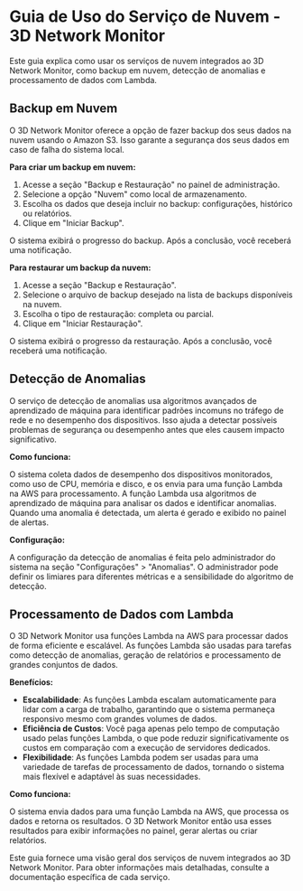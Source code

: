 # Guia de Uso do Serviço de Nuvem - 3D Network Monitor

Este guia explica como usar os serviços de nuvem integrados ao 3D Network Monitor, como backup em nuvem, detecção de anomalias e processamento de dados com Lambda.

## Backup em Nuvem

O 3D Network Monitor oferece a opção de fazer backup dos seus dados na nuvem usando o Amazon S3.  Isso garante a segurança dos seus dados em caso de falha do sistema local.

**Para criar um backup em nuvem:**

1. Acesse a seção "Backup e Restauração" no painel de administração.
2. Selecione a opção "Nuvem" como local de armazenamento.
3. Escolha os dados que deseja incluir no backup: configurações, histórico ou relatórios.
4. Clique em "Iniciar Backup".

O sistema exibirá o progresso do backup. Após a conclusão, você receberá uma notificação.

**Para restaurar um backup da nuvem:**

1. Acesse a seção "Backup e Restauração".
2. Selecione o arquivo de backup desejado na lista de backups disponíveis na nuvem.
3. Escolha o tipo de restauração: completa ou parcial.
4. Clique em "Iniciar Restauração".

O sistema exibirá o progresso da restauração. Após a conclusão, você receberá uma notificação.

## Detecção de Anomalias

O serviço de detecção de anomalias usa algoritmos avançados de aprendizado de máquina para identificar padrões incomuns no tráfego de rede e no desempenho dos dispositivos.  Isso ajuda a detectar possíveis problemas de segurança ou desempenho antes que eles causem impacto significativo.

**Como funciona:**

O sistema coleta dados de desempenho dos dispositivos monitorados, como uso de CPU, memória e disco, e os envia para uma função Lambda na AWS para processamento. A função Lambda usa algoritmos de aprendizado de máquina para analisar os dados e identificar anomalias.  Quando uma anomalia é detectada, um alerta é gerado e exibido no painel de alertas.

**Configuração:**

A configuração da detecção de anomalias é feita pelo administrador do sistema na seção "Configurações" > "Anomalias".  O administrador pode definir os limiares para diferentes métricas e a sensibilidade do algoritmo de detecção.

## Processamento de Dados com Lambda

O 3D Network Monitor usa funções Lambda na AWS para processar dados de forma eficiente e escalável.  As funções Lambda são usadas para tarefas como detecção de anomalias, geração de relatórios e processamento de grandes conjuntos de dados.

**Benefícios:**

- **Escalabilidade**: As funções Lambda escalam automaticamente para lidar com a carga de trabalho, garantindo que o sistema permaneça responsivo mesmo com grandes volumes de dados.
- **Eficiência de Custos**: Você paga apenas pelo tempo de computação usado pelas funções Lambda, o que pode reduzir significativamente os custos em comparação com a execução de servidores dedicados.
- **Flexibilidade**: As funções Lambda podem ser usadas para uma variedade de tarefas de processamento de dados, tornando o sistema mais flexível e adaptável às suas necessidades.

**Como funciona:**

O sistema envia dados para uma função Lambda na AWS, que processa os dados e retorna os resultados.  O 3D Network Monitor então usa esses resultados para exibir informações no painel, gerar alertas ou criar relatórios.


Este guia fornece uma visão geral dos serviços de nuvem integrados ao 3D Network Monitor.  Para obter informações mais detalhadas, consulte a documentação específica de cada serviço.

